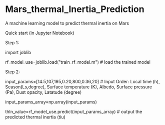 # Mars_thermal_Inertia_Prediction
A machine learning model to predict thermal inertia on Mars

Quick start (in Jupyter Notebook)

Step 1:

import joblib

rf_model_use=joblib.load("train_rf_model.m") # load the trained model

Step 2:      

input_params=[14.5,107,195,0.20,800,0.36,20] # Input Order: Local time (h), Season(Ls,degree), Surface temperature (K), Albedo, Surface pressure (Pa), Dust opacity, Latatude (degree)

input_params_array=np.array(input_params)

thIn_value=rf_model_use.predict(input_params_array) # output the predicted thermal inertia (tiu)
